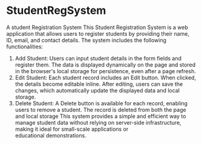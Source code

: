 # StudentRegSystem
A student Registration System
This Student Registration System is a web application that allows users to register students by providing their name, ID, email, and contact details. The system includes the following functionalities:
1. Add Student: Users can input student details in the form fields and register them. The data is displayed dynamically on the page and stored in the browser's local storage for persistence, even after a page refresh.
2. Edit Student: Each student record includes an Edit button. When clicked, the details become editable inline. After editing, users can save the changes, which automatically update the displayed data and local storage.
3. Delete Student: A Delete button is available for each record, enabling users to remove a student. The record is deleted from both the page and local storage
This system provides a simple and efficient way to manage student data without relying on server-side infrastructure, making it ideal for small-scale applications or educational demonstrations.